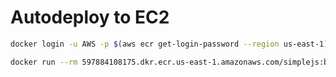 # Autodeploy to EC2

```bash
docker login -u AWS -p $(aws ecr get-login-password --region us-east-1) 597884108175.dkr.ecr.us-east-1.amazonaws.com
```
```bash
docker run --rm 597884108175.dkr.ecr.us-east-1.amazonaws.com/simplejs:b537ff63300ac70a4aba9b940924b5c0325df669
```
